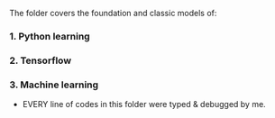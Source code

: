 The folder covers the foundation and classic models of:
### 1. Python learning
### 2. Tensorflow
### 3. Machine learning
* EVERY line of codes in this folder were typed & debugged by me.
